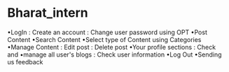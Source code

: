 # Bharat_intern

•LogIn : Create an account : Change user password using OPT
•Post Content
•Search Content
•Select type of Content using Categories
•Manage Content : Edit post : Delete post
•Your profile sections : Check and •manage all user's blogs : Check user information
•Log Out
•Sending us feedback

